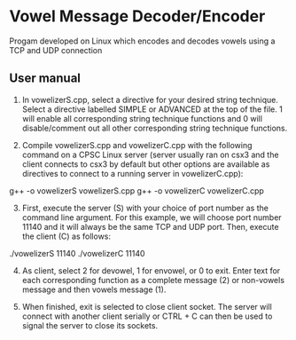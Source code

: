 # Vowel Message Decoder/Encoder
Progam developed on Linux which encodes and decodes vowels using a TCP and UDP connection
## User manual
1. In vowelizerS.cpp, select a directive for your desired string technique. Select a directive labelled
SIMPLE or ADVANCED at the top of the file. 1 will enable all corresponding string technique
functions and 0 will disable/comment out all other corresponding string technique functions.

2. Compile vowelizerS.cpp and vowelizerC.cpp with the following command on a CPSC Linux
server (server usually ran on csx3 and the client connects to csx3 by default but other options are
available as directives to connect to a running server in vowelizerC.cpp):

  g++ -o vowelizerS vowelizerS.cpp
  g++ -o vowelizerC vowelizerC.cpp

3. First, execute the server (S) with your choice of port number as the command line argument. For
this example, we will choose port number 11140 and it will always be the same TCP and UDP
port. Then, execute the client (C) as follows:

  ./vowelizerS 11140
  ./vowelizerC 11140
  
4. As client, select 2 for devowel, 1 for envowel, or 0 to exit. Enter text for each corresponding
function as a complete message (2) or non-vowels message and then vowels message (1).

5. When finished, exit is selected to close client socket. The server will connect with another client
serially or CTRL + C can then be used to signal the server to close its sockets.
